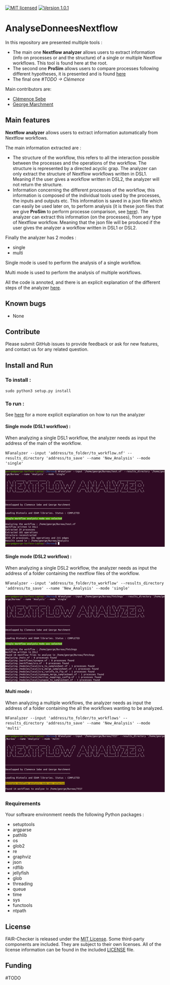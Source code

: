[![MIT licensed](https://img.shields.io/badge/license-MIT-blue.svg)](LICENSE) [![Version 1.0.1](https://img.shields.io/badge/version-v1.0.1-blue)]()


# AnalyseDonneesNextflow

In this repository are presented multiple tools :

- The main one __Nextflow analyzer__ allows users to extract information (info on processes or and the structure) of a single or multiple Nextflow workflows. This tool is found here at the root.
- The second one __ProSim__ allows users to compare processes following different hypotheses, it is presented and is found [here](/Analysis/Similarity%20Processes/) 
- The final one _#TODO -> Clémence_

Main contributors are: 
- [Clémence Sebe](https://github.com/ClemenceS)
- [George Marchment](https://github.com/George-Marchment)
 

## Main features

__Nextflow analyzer__ allows users to extract information automatically from Nextflow workflows.

The main information extracted are :

- The structure of the workflow, this refers to all the interaction possible between the processes and the operations of the workflow. The structure is represented by a directed acyclic grap. The analyzer can only extract the structure of Nextflow workflows written in DSL1. Meaning if the user gives a workflow written in DSL2, the analyzer will not return the structure.
- Information concerning the different processes of the workflow, this information is composed of the individual tools used by the processes, the inputs and outputs etc. This information is saved in a json file which can easily be used later on, to perform analysis (it is these json files that we give __ProSim__ to perform processe comparison, see [here](/Analysis/Similarity%20Processes/)). The analyzer can extract this information (on the processes), from any type of Nextflow workflow. Meaning that the json file will be produced if the user gives the analyzer a workflow written in DSL1 or DSL2.

Finally the analyzer has 2 modes :

- single 
- multi

Single mode is used to perform the analysis of a single workflow.

Multi mode is used to perform the analysis of multiple workflows.

All the code is annoted, and there is an explicit explanation of the different steps of the analyzer [here](/Docs/Explanation%20of%20the%20Analyzer.pdf).

## Known bugs

  - None

## Contribute
Please submit GitHub issues to provide feedback or ask for new features, and contact us for any related question.


## Install and Run

### To install :
```
sudo python3 setup.py install
```

### To run :

See [here](Docs/Examples%20Nextflow%20Analyzer.pdf) for a more explicit explanation on how to run the analyzer

#### __Single mode (DSL1 workflow) :__

When analyzing a single DSL1 workflow, the analyzer needs as input the address of the main of the workflow.

```
NFanalyzer --input 'address/to_folder/to_workflow.nf' --results_directory 'address/to_save' --name 'New_Analysis' --mode 'single'
```
![Example](Pictures/1.png)

#### __Single mode (DSL2 workflow) :__

When analyzing a single DSL2 workflow, the analyzer needs as input the address of a folder containing the nextflow files of the workflow.

```
NFanalyzer --input 'address/to_folder/to_workflow' --results_directory 'address/to_save' --name 'New_Analysis' --mode 'single'
```
![Example](Pictures/2.png)

#### __Multi mode :__

When analyzing a multiple workflows, the analyzer needs as input the address of a folder containing the all the workflows wanting to be analyzed.

```
NFanalyzer --input 'address/to_folder/to_workflows' --results_directory 'address/to_save' --name 'New_Analysis' --mode 'multi'
```
![Example](Pictures/3.png)


### Requirements 

Your software environment needs the following Python packages : 

- setuptools
- argparse
- pathlib
- os
- glob2
- re
- graphviz
- json
- rdflib
- jellyfish
- glob
- threading
- queue
- time
- sys
- functools
- ntpath 

## License
FAIR-Checker is released under the [MIT License](LICENSE). Some third-party components are included. They are subject to their own licenses. All of the license information can be found in the included [LICENSE](LICENSE) file.

## Funding
#TODO
